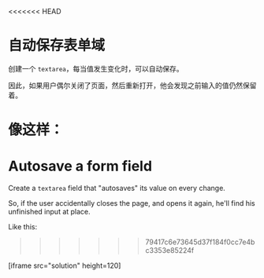 <<<<<<< HEAD
# 自动保存表单域

创建一个 `textarea`，每当值发生变化时，可以自动保存。

因此，如果用户偶尔关闭了页面，然后重新打开，他会发现之前输入的值仍然保留着。

像这样：
=======

# Autosave a form field

Create a `textarea` field that "autosaves" its value on every change.

So, if the user accidentally closes the page, and opens it again, he'll find his unfinished input at place.

Like this:
>>>>>>> 79417c6e73645d37f184f0cc7e4bc3353e85224f

[iframe src="solution" height=120]
